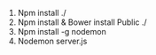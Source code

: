 1. Npm install ./
2. Npm install & Bower install Public ./
3. Npm install -g nodemon
4. Nodemon server.js

